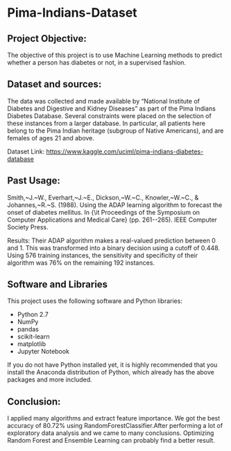 # Pima-Indians-Dataset
## Project Objective:  
 The objective of this project is to use Machine Learning methods to predict whether a person has diabetes or not, in a supervised fashion.
 
## Dataset and sources:  
The data was collected and made available by “National Institute of Diabetes and Digestive and Kidney Diseases” as part of the Pima Indians Diabetes Database. Several constraints were placed on the selection of these instances from a larger database. In particular, all patients here belong to the Pima Indian heritage (subgroup of Native Americans), and are females of ages 21 and above.

Dataset Link: https://www.kaggle.com/uciml/pima-indians-diabetes-database

## Past Usage:  

Smith,~J.~W., Everhart,~J.~E., Dickson,~W.~C., Knowler,~W.~C., & Johannes,~R.~S. (1988). Using the ADAP learning algorithm to forecast the onset of diabetes mellitus. In {\it Proceedings of the Symposium on Computer Applications and Medical Care} (pp. 261--265). IEEE Computer Society Press.

Results: Their ADAP algorithm makes a real-valued prediction between 0 and 1. This was transformed into a binary decision using a cutoff of 0.448. Using 576 training instances, the sensitivity and specificity of their algorithm was 76% on the remaining 192 instances.

## Software and Libraries
This project uses the following software and Python libraries:

* Python 2.7
* NumPy
* pandas
* scikit-learn
* matplotlib  
* Jupyter Notebook

If you do not have Python installed yet, it is highly recommended that you install the Anaconda distribution of Python, which already has the above packages and more included.


## Conclusion:  
I applied many algorithms and extract feature importance. We got the best accuracy of 80.72% using RandomForestClassifier.After performing a lot of exploratory data analysis and we came to many conclusions. Optimizing Random Forest and Ensemble Learning can probably find a better result. 